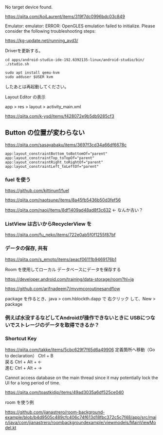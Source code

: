No target device found.

https://qiita.com/AoiLaurent/items/319f7dc0996bdc03c849


Emulator: emulator: ERROR: OpenGLES emulation failed to initialize. Please consider the following troubleshooting steps:

https://kg-update.net/running_avd3/

Driverを更新する。



```
cd apps/android-studio-ide-192.6392135-linux/android-studio/bin/
./studio.sh
```

```
sudo apt install qemu-kvm
sudo adduser $USER kvm
```

したあとは再起動してください。

Layout Editor の表示

app > res > layout > activity_main.xml 

https://qiita.com/k-ysd/items/f428072e9b5db9285cf3


## Button の位置が変わらない

https://qiita.com/sasayabaku/items/3697f3cd34a66df6678c

```
app:layout_constraintBottom_toBottomOf="parent"
app:layout_constraintTop_toTopOf="parent"
app:layout_constraintRight_toRightOf="parent"
app:layout_constraintLeft_toLeftOf="parent"
```


### fuel を使う

https://github.com/kittinunf/fuel

https://qiita.com/naotsune/items/8a45fb5436b50d3fef56


https://qiita.com/naoi/items/8df1409ad48ad8f3c632  ← なんか古い？


### ListView は古いからRecyclerView を

https://qiita.com/fu_neko/items/722e0ab5f0f1255f87bf

### データの保存, 共有

https://qiita.com/s_emoto/items/aeacf06111b9469176b1

Room を使用してローカル データベースにデータを保存する

https://developer.android.com/training/data-storage/room?hl=ja

https://github.com/arifnadeem7/mvvmcoroutinesandflow

package を作るとき、java > com.hblockth.dapp で 右クリック して、New > package

### 例えば水没するなどしてAndroidが操作できないときに USBにつないでストレージのデータを取得できるか？

### Shortcut Key

https://qiita.com/takke/items/5cbc629f7f65d6a49906
定義箇所へ移動（Go to declaration）	Ctrl + B	
戻る	Ctrl + Alt + ←	
進む	Ctrl + Alt + →

Cannot access database on the main thread since it may potentially lock the UI for a long period of time.

https://qiita.com/toastkidjp/items/49ad3035a6df525ce040

room を使う例

https://github.com/jianastrero/room-background-example/blob/b4d9505c489cfc406c74f613d18fbc372c5c7f48/app/src/main/java/com/jianastrero/roombackgroundexample/viewmodels/MainViewModel.kt
